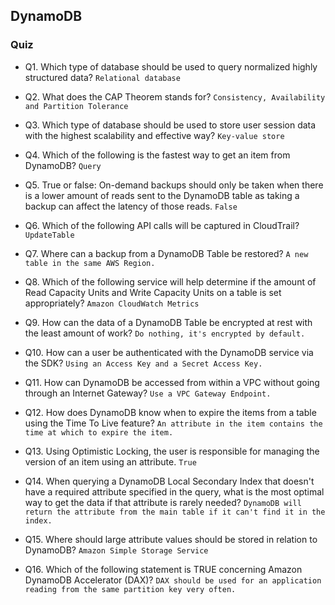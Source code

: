 ## DynamoDB
### Quiz

* Q1. Which type of database should be used to query normalized highly structured data? `Relational database`

* Q2. What does the CAP Theorem stands for? `Consistency, Availability and Partition Tolerance`

* Q3. Which type of database should be used to store user session data with the highest scalability and effective way? `Key-value store`

* Q4. Which of the following is the fastest way to get an item from DynamoDB? `Query`

* Q5. True or false: On-demand backups should only be taken when there is a lower amount of reads sent to the DynamoDB table as taking a backup can affect the latency of those reads. `False`

* Q6. Which of the following API calls will be captured in CloudTrail? `UpdateTable`

* Q7. Where can a backup from a DynamoDB Table be restored? `A new table in the same AWS Region.`

* Q8. Which of the following service will help determine if the amount of Read Capacity Units and Write Capacity Units on a table is set appropriately? `Amazon CloudWatch Metrics`

* Q9. How can the data of a DynamoDB Table be encrypted at rest with the least amount of work? `Do nothing, it's encrypted by default.`

* Q10. How can a user be authenticated with the DynamoDB service via the SDK? `Using an Access Key and a Secret Access Key.`

* Q11. How can DynamoDB be accessed from within a VPC without going through an Internet Gateway? `Use a VPC Gateway Endpoint.`

* Q12. How does DynamoDB know when to expire the items from a table using the Time To Live feature? `An attribute in the item contains the time at which to expire the item.`

* Q13. Using Optimistic Locking, the user is responsible for managing the version of an item using an attribute. `True`

* Q14. When querying a DynamoDB Local Secondary Index that doesn't have a required attribute specified in the query, what is the most optimal way to get the data if that attribute is rarely needed? `DynamoDB will return the attribute from the main table if it can't find it in the index.`

* Q15. Where should large attribute values should be stored in relation to DynamoDB? `Amazon Simple Storage Service`

* Q16. Which of the following statement is TRUE concerning Amazon DynamoDB Accelerator (DAX)? `DAX should be used for an application reading from the same partition key very often.`

